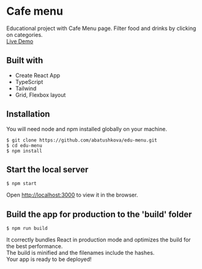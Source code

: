 # Cafe menu
Educational project with Cafe Menu page. Filter food and drinks by clicking on categories.  
[Live Demo](https://abatushkova.github.io/edu-react-cafe-menu/)

## Built with
- Create React App
- TypeScript
- Tailwind
- Grid, Flexbox layout

## Installation
You will need node and npm installed globally on your machine.
```
$ git clone https://github.com/abatushkova/edu-menu.git
$ cd edu-menu
$ npm install
```

## Start the local server
```
$ npm start
```
Open [http://localhost:3000](http://localhost:3000) to view it in the browser.

## Build the app for production to the 'build' folder
```
$ npm run build
```
It correctly bundles React in production mode and optimizes the build for the best performance.  
The build is minified and the filenames include the hashes.  
Your app is ready to be deployed!
